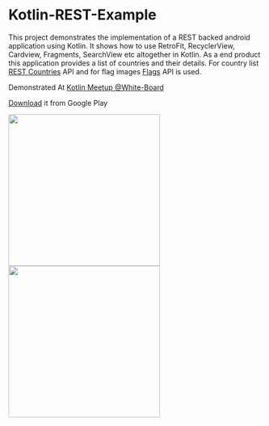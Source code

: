# Kotlin-REST-Example

This project demonstrates the implementation of a REST backed android application using Kotlin. It shows how to use RetroFit, RecyclerView, 
Cardview, Fragments, SearchView etc altogether in Kotlin. As a end product this application provides a list of countries and their details.
For country list [REST Countries](https://github.com/fayder/restcountries) API and for flag images [Flags](https://github.com/emcrisostomo/flags) API is used.

Demonstrated At [Kotlin Meetup @White-Board](https://www.facebook.com/events/683336925170332/)

[Download](https://play.google.com/store/apps/details?id=com.thyme.smalam119.kountries&hl=en) it from Google Play

<img src="https://github.com/smalam119/Kotlin-REST-Example/blob/master/Screenshot_2018-02-05-01-46-27.png" align="left" width="300"/>
<img src="https://github.com/smalam119/Kotlin-REST-Example/blob/master/Screenshot_2018-02-01-23-18-02.png" align="left" width="300"/>

